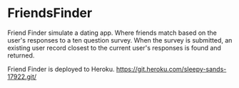 # FriendsFinder

Friend Finder simulate  a dating app. Where friends match based on the user's responses to a ten question survey.  When the survey is submitted, an existing user record closest to the current user's responses is found and returned.

Friend Finder is deployed to Heroku. 
 https://git.heroku.com/sleepy-sands-17922.git/

